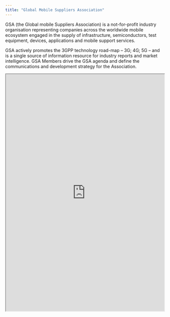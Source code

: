 ```yaml
---
title: "Global Mobile Suppliers Association"
---
```


GSA (the Global mobile Suppliers Association) is a not-for-profit industry organisation representing companies across the worldwide mobile ecosystem engaged in the supply of infrastructure, semiconductors, test equipment, devices, applications and mobile support services.

GSA actively promotes the 3GPP technology road-map – 3G; 4G; 5G – and is a single source of information resource for industry reports and market intelligence. GSA Members drive the GSA agenda and define the communications and development strategy for the Association.

<iframe height="750" width="100%" src="https://ewelton.github.io/ktest/wiki.html#Global%20Mobile%20Suppliers%20Association"></iframe>
